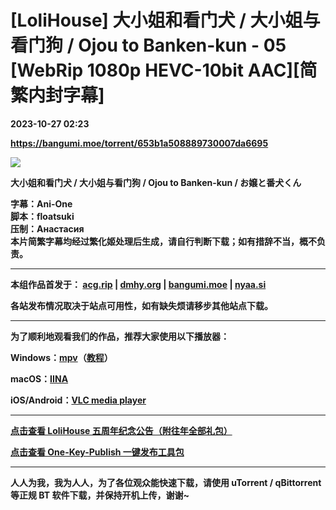 # [LoliHouse] 大小姐和看门犬 / 大小姐与看门狗 / Ojou to Banken-kun - 05 [WebRip 1080p HEVC-10bit AAC][简繁内封字幕]

**2023-10-27 02:23**

**https://bangumi.moe/torrent/653b1a508889730007da6695**

[![](https://s2.loli.net/2023/09/29/r25c19BeXUROxvl.webp)](https://sm.ms/image/r25c19BeXUROxvl)  

  

**大小姐和看门犬 / 大小姐与看门狗 / Ojou to Banken-kun / お嬢と番犬くん** 

  

**字幕：Ani-One  
脚本：floatsuki  
压制：Анастасия  
本片简繁字幕均经过繁化姬处理后生成，请自行判断下载；如有措辞不当，概不负责。** 

  

* * *

  

**本组作品首发于： [acg.rip](https://acg.rip/?term=LoliHouse) | [dmhy.org](https://share.dmhy.org/topics/list?keyword=lolihouse) | [bangumi.moe](https://bangumi.moe/search/581be821ee98e9ca20730eae) | [nyaa.si](https://nyaa.si/?f=0&c=0_0&q=lolihouse)**

**各站发布情况取决于站点可用性，如有缺失烦请移步其他站点下载。**  

  

* * *

  

**为了顺利地观看我们的作品，推荐大家使用以下播放器：**

**Windows：[mpv](https://mpv.io/)（[教程](https://vcb-s.com/archives/7594)）**

**macOS：[IINA](https://iina.io/)**

**iOS/Android：[VLC media player](https://www.videolan.org/vlc/)**

  

* * *

  

**[点击查看 LoliHouse 五周年纪念公告（附往年全部礼包）](https://share.dmhy.org/topics/view/599634_LoliHouse_LoliHouse_5th_Anniversary_Announcement.html)**

**[点击查看 One-Key-Publish 一键发布工具包](https://github.com/AmusementClub/OKP)**

  

* * *

  

**人人为我，我为人人，为了各位观众能快速下载，请使用 uTorrent / qBittorrent 等正规 BT 软件下载，并保持开机上传，谢谢~**